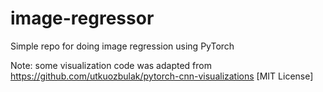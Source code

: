 # image-regressor
Simple repo for doing image regression using PyTorch

Note: some visualization code was adapted from https://github.com/utkuozbulak/pytorch-cnn-visualizations [MIT License]